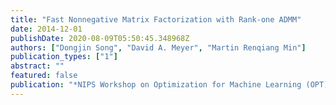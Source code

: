 ```yaml
---
title: "Fast Nonnegative Matrix Factorization with Rank-one ADMM"
date: 2014-12-01
publishDate: 2020-08-09T05:50:45.348968Z
authors: ["Dongjin Song", "David A. Meyer", "Martin Renqiang Min"]
publication_types: ["1"]
abstract: ""
featured: false
publication: "*NIPS Workshop on Optimization for Machine Learning (OPT)*"
---
```


